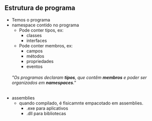 ## Estrutura de programa
- Temos o programa
- namespace contido no programa
  - Pode conter tipos, ex:
    - classes
    - interfaces
  - Pode conter membros, ex:
    - campos
    - métodos
    - propriedades
    - eventos
  ###### "Os programas declaram **tipos**, que contêm **membros** e poder ser organizados em **namespaces**."
- assemblies
  - quando compilado, é fisicamnte empacotado em assemblies.
    - .exe para aplicativos
    - .dll para bibliotecas